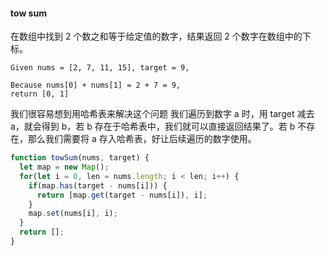 #### tow sum
在数组中找到 2 个数之和等于给定值的数字，结果返回 2 个数字在数组中的下标。

```
Given nums = [2, 7, 11, 15], target = 9,

Because nums[0] + nums[1] = 2 + 7 = 9,
return [0, 1]
```
我们很容易想到用哈希表来解决这个问题
我们遍历到数字 a 时，用 target 减去 a，就会得到 b，若 b 存在于哈希表中，我们就可以直接返回结果了。若 b 不存在，那么我们需要将 a 存入哈希表，好让后续遍历的数字使用。

```js
function towSum(nums, target) {
  let map = new Map();
  for(let i = 0, len = nums.length; i < len; i++) {
    if(map.has(target - nums[i])) {
      return [map.get(target - nums[i]), i];
    }
    map.set(nums[i], i);
  }
  return [];
}
```